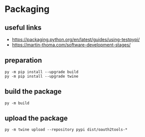 # Packaging

## useful links
* https://packaging.python.org/en/latest/guides/using-testpypi/
* https://martin-thoma.com/software-development-stages/

## preparation
    py -m pip install --upgrade build
    py -m pip install --upgrade twine

## build the package
    py -m build

## upload the package
    py -m twine upload --repository pypi dist/oauth2tools-*
